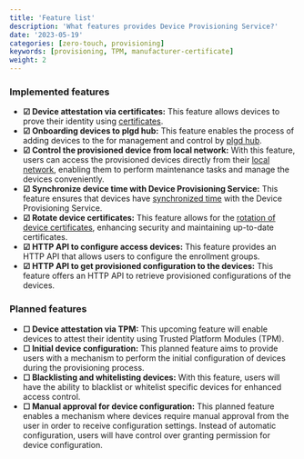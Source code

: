 ```yaml
---
title: 'Feature list'
description: 'What features provides Device Provisioning Service?'
date: '2023-05-19'
categories: [zero-touch, provisioning]
keywords: [provisioning, TPM, manufacturer-certificate]
weight: 2
---
```


### Implemented features

- **&#x2611; Device attestation via certificates:** This feature allows devices to prove their identity using [certificates](../attestation-mechanisms.md#x509-certificates).
- **&#x2611; Onboarding devices to plgd hub:** This feature enables the process of adding devices to the for management and control by [plgd hub](../../architecture/component-overview.md).
- **&#x2611; Control the provisioned device from local network:** With this feature, users can access the provisioned devices directly from their [local network](../../device-to-device-client/overview.md), enabling them to perform maintenance tasks and manage the devices conveniently.
- **&#x2611; Synchronize device time with Device Provisioning Service:** This feature ensures that devices have [synchronized time](../client-library.md#time-synchronization) with the Device Provisioning Service.
- **&#x2611; Rotate device certificates:** This feature allows for the [rotation of device certificates](../client-library.md#certificate-renewal), enhancing security and maintaining up-to-date certificates.
- **&#x2611; HTTP API to configure access devices:** This feature provides an HTTP API that allows users to configure the enrollment groups.
- **&#x2611; HTTP API to get provisioned configuration to the devices:** This feature offers an HTTP API to retrieve provisioned configurations of the devices.

### Planned features

- **&#x2610; Device attestation via TPM:** This upcoming feature will enable devices to attest their identity using Trusted Platform Modules (TPM).
- **&#x2610; Initial device configuration:** This planned feature aims to provide users with a mechanism to perform the initial configuration of devices during the provisioning process.
- **&#x2610; Blacklisting and whitelisting devices:** With this feature, users will have the ability to blacklist or whitelist specific devices for enhanced access control.
- **&#x2610; Manual approval for device configuration:** This planned feature enables a mechanism where devices require manual approval from the user in order to receive configuration settings. Instead of automatic configuration, users will have control over granting permission for device configuration.
